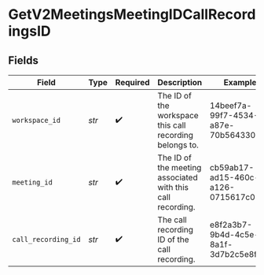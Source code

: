 # GetV2MeetingsMeetingIDCallRecordingsID


## Fields

| Field                                                      | Type                                                       | Required                                                   | Description                                                | Example                                                    |
| ---------------------------------------------------------- | ---------------------------------------------------------- | ---------------------------------------------------------- | ---------------------------------------------------------- | ---------------------------------------------------------- |
| `workspace_id`                                             | *str*                                                      | :heavy_check_mark:                                         | The ID of the workspace this call recording belongs to.    | 14beef7a-99f7-4534-a87e-70b564330a4c                       |
| `meeting_id`                                               | *str*                                                      | :heavy_check_mark:                                         | The ID of the meeting associated with this call recording. | cb59ab17-ad15-460c-a126-0715617c0853                       |
| `call_recording_id`                                        | *str*                                                      | :heavy_check_mark:                                         | The call recording ID of the call recording.               | e8f2a3b7-9b4d-4c5e-8a1f-3d7b2c5e8f9a                       |